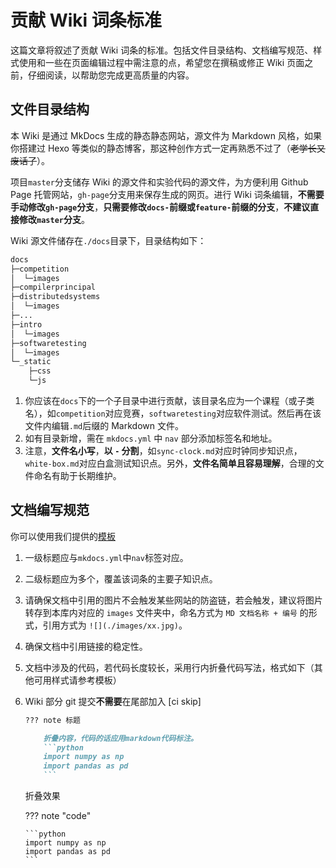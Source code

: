 # 贡献 Wiki 词条标准

这篇文章将叙述了贡献 Wiki 词条的标准。包括文件目录结构、文档编写规范、样式使用和一些在页面编辑过程中需注意的点，希望您在撰稿或修正 Wiki 页面之前，仔细阅读，以帮助您完成更高质量的内容。

## 文件目录结构

本 Wiki 是通过 MkDocs 生成的静态静态网站，源文件为 Markdown 风格，如果你搭建过 Hexo 等类似的静态博客，那这种创作方式一定再熟悉不过了（~~老学长又废话了~~）。

项目`master`分支储存 Wiki 的源文件和实验代码的源文件，为方便利用 Github Page 托管网站，`gh-page`分支用来保存生成的网页。进行 Wiki 词条编辑，**不需要手动修改`gh-page`分支**，**只需要修改`docs-`前缀或`feature-`前缀的分支**，**不建议直接修改`master`分支**。

Wiki 源文件储存在`./docs`目录下，目录结构如下：

```bash
docs
├─competition
│  └─images
├─compilerprincipal
├─distributedsystems
│  └─images
├─...
├─intro
│  └─images
├─softwaretesting
│  └─images
└─_static
    ├─css
    └─js
```

1. 你应该在`docs`下的一个子目录中进行贡献，该目录名应为一个课程（或子类名），如`competition`对应竞赛，`softwaretesting`对应软件测试。然后再在该文件内编辑`.md`后缀的 Markdown 文件。
2. 如有目录新增，需在 `mkdocs.yml` 中 `nav` 部分添加标签名和地址。
3. 注意，**文件名小写**，**以 `-` 分割**，如`sync-clock.md`对应时钟同步知识点，`white-box.md`对应白盒测试知识点。另外，**文件名简单且容易理解**，合理的文件命名有助于长期维护。

## 文档编写规范

你可以使用我们提供的[模板](https://github.com/leo6033/CSU_CS_Experiment/tree/master/docs/intro/docs-template.md)

1.  一级标题应与`mkdocs.yml`中`nav`标签对应。
2.  二级标题应为多个，覆盖该词条的主要子知识点。
3.  请确保文档中引用的图片不会触发某些网站的防盗链，若会触发，建议将图片转存到本库内对应的 `images` 文件夹中，命名方式为 `MD 文档名称 + 编号` 的形式，引用方式为 `![](./images/xx.jpg)`。
4.  确保文档中引用链接的稳定性。
5.  文档中涉及的代码，若代码长度较长，采用行内折叠代码写法，格式如下（其他可用样式请参考模板）
6.  Wiki 部分 git 提交**不需要**在尾部加入 [ci skip]

    ````markdown
    ??? note 标题

        折叠内容，代码的话应用markdown代码标注。
        ```python
        import numpy as np
        import pandas as pd
        ```
    ````

    折叠效果

    ??? note "code"

        ```python
        import numpy as np
        import pandas as pd
        ```
